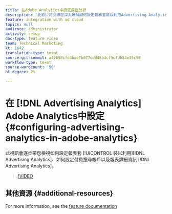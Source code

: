 ```yaml
---
title: 在Adobe Analytics中設定廣告分析
description: '此影片將引導您深入瞭解如何設定報表套裝以利用Advertising Analytics、如何設定付費搜尋帳戶以及Advertising Analytics的報表詳細資訊。 '
feature: integration with ad cloud
topics: null
audience: administrator
activity: setup
doc-type: feature video
team: Technical Marketing
kt: 1642
translation-type: tm+mt
source-git-commit: a42658cfd4bae7b077ddd48b4cf5c7db54e35c98
workflow-type: tm+mt
source-wordcount: '90'
ht-degree: 2%

---
```



# 在 [!DNL Advertising Analytics] Adobe Analytics中設定 {#configuring-advertising-analytics-in-adobe-analytics}

此視訊會逐步帶您檢視如何設定報表套 [!UICONTROL 裝以利用][!DNL Advertising Analytics]、如何設定付費搜尋帳戶以及報表詳細資訊 [!DNL Advertising Analytics]。

>[!VIDEO](https://video.tv.adobe.com/v/23119/?quality=12)

## 其他資源 {#additional-resources}

For more information, see the [feature documentation](https://docs.adobe.com/content/help/en/analytics/integration/advertising-analytics/overview.html)
